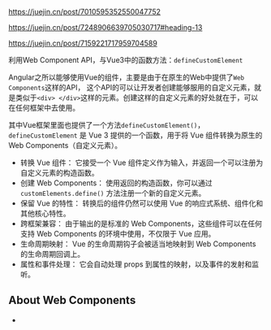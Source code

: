 
https://juejin.cn/post/7010595352550047752

https://juejin.cn/post/7248906639705030717#heading-13

https://juejin.cn/post/7159221717959704589

利用Web Component API，与Vue3中的函数方法：`defineCustomElement`

Angular之所以能够使用Vue的组件，主要是由于在原生的Web中提供了`Web Components`这样的API，
这个API的可以让开发者创建能够服用的自定义元素，就是类似于`<div> </div>`这样的元素。创建这样的自定义元素的好处就在于，可以在任何框架中去使用。

其中Vue框架里面也提供了一个方法`defineCustomElement()`，`defineCustomElement` 是 Vue 3 提供的一个函数，用于将 Vue 组件转换为原生的 Web Components（自定义元素）。

- 转换 Vue 组件： 它接受一个 Vue 组件定义作为输入，并返回一个可以注册为自定义元素的构造函数。
- 创建 Web Components： 使用返回的构造函数，你可以通过 `customElements.define()` 方法注册一个新的自定义元素。
- 保留 Vue 的特性： 转换后的组件仍然可以使用 Vue 的响应式系统、组件化和其他核心特性。
- 跨框架兼容： 由于输出的是标准的 Web Components，这些组件可以在任何支持 Web Components 的环境中使用，不仅限于 Vue 应用。
- 生命周期映射： Vue 的生命周期钩子会被适当地映射到 Web Components 的生命周期回调上。
- 属性和事件处理： 它会自动处理 props 到属性的映射，以及事件的发射和监听。

## About Web Components

- 
